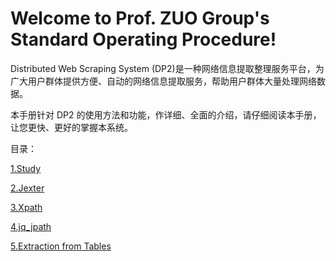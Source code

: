 # Welcome to Prof. ZUO Group's Standard Operating Procedure!

Distributed Web Scraping System (DP2)是一种网络信息提取整理服务平台，为广大用户群体提供方便、自动的网络信息提取服务，帮助用户群体大量处理网络数据。

本手册针对 DP2 的使用方法和功能，作详细、全面的介绍，请仔细阅读本手册，让您更快、更好的掌握本系统。

目录：

[1.Study](study.md)

[2.Jexter](Jexter.md)

[3.Xpath](Xpath.md)

[4.jq_jpath](jq_JMESPath.md)

[5.Extraction from Tables](Jexter.table.md)
